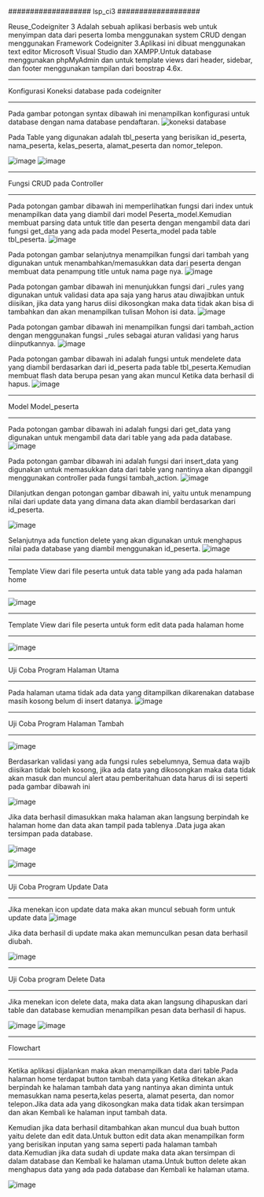 ###################
lsp_ci3
###################

Reuse_Codeigniter 3 Adalah sebuah aplikasi berbasis web untuk menyimpan data dari peserta lomba menggunakan system CRUD dengan menggunakan Framework Codeigniter 3.Aplikasi ini dibuat menggunakan text editor Microsoft Visual Studio dan XAMPP.Untuk database menggunakan phpMyAdmin dan untuk template views dari header, sidebar, dan footer menggunakan tampilan dari boostrap 4.6x.

*******************
Konfigurasi Koneksi database pada codeigniter
*******************

Pada gambar potongan syntax dibawah ini menampilkan konfigurasi untuk database dengan nama database pendaftaran.
![koneksi database](https://user-images.githubusercontent.com/62431769/177008738-d37c0dca-6be2-4d95-a01f-752a3b5f0293.png)

Pada Table yang digunakan adalah tbl_peserta yang berisikan id_peserta, nama_peserta, kelas_peserta, alamat_peserta dan nomor_telepon.

![image](https://user-images.githubusercontent.com/62431769/177008749-0ffbc9df-0430-4af4-a055-0d95d1476831.png)
![image](https://user-images.githubusercontent.com/62431769/177008759-d31da058-18e3-47b6-b4ac-9d4c17e611c8.png)




**************************
Fungsi CRUD pada Controller
**************************

Pada potongan gambar dibawah ini memperlihatkan fungsi dari index untuk menampilkan data yang diambil dari model Peserta_model.Kemudian membuat parsing data untuk title dan peserta dengan mengambil data dari fungsi get_data yang ada pada model Peserta_model pada table tbl_peserta.
![image](https://user-images.githubusercontent.com/62431769/177008764-a7f0e779-870a-42f4-a822-3afd0a52c927.png)


Pada potongan gambar selanjutnya menampilkan fungsi dari tambah yang digunakan untuk menambahkan/memasukkan data dari peserta dengan membuat data penampung title untuk nama page nya.
![image](https://user-images.githubusercontent.com/62431769/177008776-31db016c-df60-4385-a934-7e9663e906f8.png)


Pada potongan gambar dibawah ini menunjukkan fungsi dari _rules yang digunakan untuk validasi data apa saja yang harus atau diwajibkan untuk diisikan, jika data yang harus diisi dikosongkan maka data tidak akan bisa di tambahkan dan akan menampilkan tulisan Mohon isi data.
![image](https://user-images.githubusercontent.com/62431769/177008781-19b90718-5aca-4382-9adc-13e474070cd0.png)


Pada potongan gambar dibawah ini menampilkan fungsi dari tambah_action dengan menggunakan fungsi _rules sebagai aturan validasi yang harus diinputkannya.
![image](https://user-images.githubusercontent.com/62431769/177008794-5af56c15-adfa-4800-8a10-a7b0f8f88d16.png)


Pada potongan gambar dibawah ini adalah fungsi untuk mendelete data yang diambil berdasarkan dari id_peserta pada table tbl_peserta.Kemudian membuat flash data berupa pesan yang akan muncul Ketika data berhasil di hapus.
![image](https://user-images.githubusercontent.com/62431769/177008799-e159e88b-437a-44f8-af35-b5adb4d13259.png)


*******************
Model Model_peserta
*******************
Pada potongan gambar dibawah ini adalah fungsi dari get_data yang digunakan untuk mengambil data dari table yang ada pada database.
![image](https://user-images.githubusercontent.com/62431769/177008801-6acf7355-788b-45df-8e84-3c2b455d109d.png)


Pada potongan gambar dibawah ini adalah fungsi dari insert_data yang digunakan untuk memasukkan data dari table yang nantinya akan dipanggil menggunakan controller pada fungsi tambah_action.
![image](https://user-images.githubusercontent.com/62431769/177008808-c9156261-59c6-423b-bc2e-3c356e0cd887.png)


Dilanjutkan dengan potongan gambar dibawah ini, yaitu untuk menampung nilai dari update data yang dimana data akan diambil berdasarkan dari id_peserta.

![image](https://user-images.githubusercontent.com/62431769/177008815-fe78e22b-6888-4d8d-a946-001818a573de.png)


Selanjutnya ada function delete yang akan digunakan untuk menghapus nilai pada database yang diambil menggunakan id_peserta.
![image](https://user-images.githubusercontent.com/62431769/177008817-a6757fa2-5a27-4338-b930-dfa692038508.png)



*******
Template View dari file peserta untuk data table yang ada pada halaman home
*******
![image](https://user-images.githubusercontent.com/62431769/177008825-825146c5-153d-48e7-84d4-2c2e56dab7f9.png)


************
Template View dari file peserta untuk form edit data pada halaman home
************
![image](https://user-images.githubusercontent.com/62431769/177008828-c6a2d7c9-e21a-4c4c-8d9f-6d14881c3dfb.png)




*********
Uji Coba Program Halaman Utama
*********
Pada halaman utama tidak ada data yang ditampilkan dikarenakan database masih kosong belum di insert datanya.
![image](https://user-images.githubusercontent.com/62431769/177008834-23f9b7d4-f8ac-4c20-b2a3-c849ae27e433.png)



***************
Uji Coba Program Halaman Tambah
***************
![image](https://user-images.githubusercontent.com/62431769/177008839-9006dcd6-a09a-4699-9eb5-9a9ebee6660c.png)


Berdasarkan validasi yang ada fungsi rules sebelumnya, Semua data wajib diisikan tidak boleh kosong, jika ada data yang dikosongkan maka data tidak akan masuk dan muncul alert atau pemberitahuan data harus di isi seperti pada gambar dibawah ini

![image](https://user-images.githubusercontent.com/62431769/177008843-ef57778e-7990-4a6b-94c2-cf48597956b6.png)


Jika data berhasil dimasukkan maka halaman akan langsung berpindah ke halaman home dan data akan tampil pada tablenya .Data juga akan tersimpan pada database.

![image](https://user-images.githubusercontent.com/62431769/177008846-63768e04-8186-4cd0-89ed-663a2c7fa4b3.png)

![image](https://user-images.githubusercontent.com/62431769/177008851-e6e88884-0772-43f0-8ff7-3007f74eb1ad.png)


***************
Uji Coba Program Update Data
***************
Jika menekan icon update data maka akan muncul sebuah form untuk update data
![image](https://user-images.githubusercontent.com/62431769/177008855-865bb525-e2e0-41a5-b9cb-0503809a59fc.png)


Jika data berhasil di update maka akan memunculkan pesan data berhasil diubah.

![image](https://user-images.githubusercontent.com/62431769/177008859-d91f3d71-de3f-4f17-8e2d-b45c86355307.png)


***************
Uji Coba program Delete Data
***************
Jika menekan icon delete data, maka data akan langsung dihapuskan dari table dan database kemudian menampilkan pesan data berhasil di hapus.

![image](https://user-images.githubusercontent.com/62431769/177008861-04ed7cdd-029e-4a9d-a26a-f40c90abc848.png)
![image](https://user-images.githubusercontent.com/62431769/177008868-14955435-9d1f-430e-a1a7-981ad7f8d0f7.png)



***************
Flowchart
***************
Ketika aplikasi dijalankan maka akan menampilkan data dari table.Pada halaman home terdapat button tambah data yang Ketika ditekan akan berpindah ke halaman tambah data yang nantinya akan diminta untuk memasukkan nama peserta,kelas peserta, alamat peserta, dan nomor telepon.Jika data ada yang dikosongkan maka data tidak akan tersimpan dan akan Kembali ke halaman input tambah data.

Kemudian jika data berhasil ditambahkan akan muncul dua buah button yaitu delete dan edit data.Untuk button edit data akan menampilkan form yang berisikan inputan yang sama seperti pada halaman tambah data.Kemudian jika data sudah di update maka data akan tersimpan di dalam database dan Kembali ke halaman utama.Untuk button delete akan menghapus data yang ada pada database dan Kembali ke halaman utama.

![image](https://user-images.githubusercontent.com/62431769/177008875-72f0f618-42f3-4d06-aa5f-ed57083e07c8.png)

